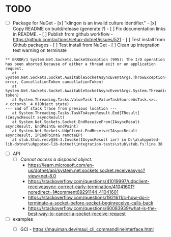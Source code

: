 # TODO

- [ ] Package for NuGet
      - [x] "klingon is an invalid culture identifier."
      - [x] Copy README on build/release (generate ?)
      - [ ] Fix documentation links in README.
      - [ ] Publish from github workflow
            - https://github.com/actions/setup-dotnet/issues/521
      - [ ] Test install from Github packages
      - [ ] Test install from NuGet
      - [ ] Clean up integration test warning on terminate
```
** ERROR/1 System.Net.Sockets.SocketException (995): The I/O operation has been aborted because of either a thread exit or an application request.
   at System.Net.Sockets.Socket.AwaitableSocketAsyncEventArgs.ThrowException(SocketError error, CancellationToken cancellationToken)
   at System.Net.Sockets.Socket.AwaitableSocketAsyncEventArgs.System.Threading.Tasks.Sources.IValueTaskSource<System.Net.Sockets.SocketReceiveFromResult>.GetResult(Int16 token)
   at System.Threading.Tasks.ValueTask`1.ValueTaskSourceAsTask.<>c.<.cctor>b__4_0(Object state)
--- End of stack trace from previous location ---
   at System.Threading.Tasks.TaskToAsyncResult.End[TResult](IAsyncResult asyncResult)
   at System.Net.Sockets.Socket.EndReceiveFrom(IAsyncResult asyncResult, EndPoint& endPoint)
   at System.Net.Sockets.UdpClient.EndReceive(IAsyncResult asyncResult, IPEndPoint& remoteEP)
   at stub.Stub.recv@36-3.Invoke(IAsyncResult iar) in D:\a\uhppoted-lib-dotnet\uhppoted-lib-dotnet\integration-tests\stub\stub.fs:line 38
```

- [ ] API
    - [ ] _Cannot access a disposed object._
        - https://learn.microsoft.com/en-us/dotnet/api/system.net.sockets.socket.receiveasync?view=net-8.0
        - https://stackoverflow.com/questions/41019997/udpclient-receiveasync-correct-early-termination/41041601?noredirect=1#comment69291144_41041601
        - https://stackoverflow.com/questions/1921611/c-how-do-i-terminate-a-socket-before-socket-beginreceive-calls-back
        - https://stackoverflow.com/questions/60083939/what-is-the-best-way-to-cancel-a-socket-receive-request

- [ ] examples
    - [ ] GCI
          - https://mauiman.dev/maui_cli_commandlineinterface.html


